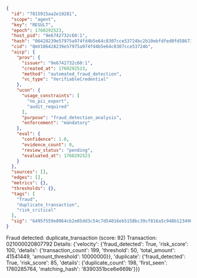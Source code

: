 ```json
{
  "id": "7815915aa2e10281",
  "scope": "agent",
  "key": "RESULT",
  "epoch": 1760292523,
  "host_pid": "9e6742732c60:1",
  "hash": "06428239e57975a974fd4b5e64c8307cce53724bc2b10ebfdfed0fd58673587b",
  "cid": "QmV106428239e57975a974fd4b5e64c8307cce53724b",
  "aicp": {
    "prov": {
      "issuer": "9e6742732c60:1",
      "created_at": 1760292523,
      "method": "automated_fraud_detection",
      "vc_type": "VerifiableCredential"
    },
    "ucon": {
      "usage_constraints": [
        "no_pii_export",
        "audit_required"
      ],
      "purpose": "fraud_detection_analysis",
      "enforcement": "mandatory"
    },
    "eval": {
      "confidence": 1.0,
      "evidence_count": 0,
      "review_status": "pending",
      "evaluated_at": 1760292523
    }
  },
  "sources": [],
  "edges": [],
  "metrics": {},
  "thresholds": {},
  "tags": [
    "fraud",
    "duplicate_transaction",
    "risk_critical"
  ],
  "sig": "6495f559e8064cb2e05dd3c54c7d54016eb5158bc39cf816a5c948b12349621a"
}
```

Fraud detected: duplicate_transaction (score: 92)
Transaction: 021000020807792
Details: {'velocity': {'fraud_detected': True, 'risk_score': 100, 'details': {'transaction_count': 199, 'threshold': 50, 'total_amount': 41541449, 'amount_threshold': 10000000}}, 'duplicate': {'fraud_detected': True, 'risk_score': 85, 'details': {'duplicate_count': 198, 'first_seen': 1760285764, 'matching_hash': '8390351bce6e669b'}}}